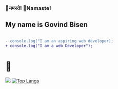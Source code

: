 ###   🙏नमस्ते!  🙏Namaste!  
##    My name is Govind Bisen
```diff

- console.log("I am an aspiring web developer);
+ console.log("I am a web Developer");
```

# 🧿 
<img 
   src="https://github-readme-stats.vercel.app/api?username=govindbisen&show_icons=true&theme=dracula" 
/> 
[![Top Langs](https://github-readme-stats.vercel.app/api/top-langs/?username=govindbisen&layout=compact&langs_count=8)](https://github.com/govindbisen/github-readme-stats)

    

<!--
**govindbisen/govindbisen** is a ✨ _special_ ✨ repository because its `README.md` (this file) appears on your GitHub profile.

Here are some ideas to get you started:

- 🔭 I’m currently working on ...
- 🌱 I’m currently learning ...
- 👯 I’m looking to collaborate on ...
- 🤔 I’m looking for help with ...
- 💬 Ask me about ...
- 📫 How to reach me: ...
- 😄 Pronouns: ...
- ⚡ Fun fact: ...
-->

